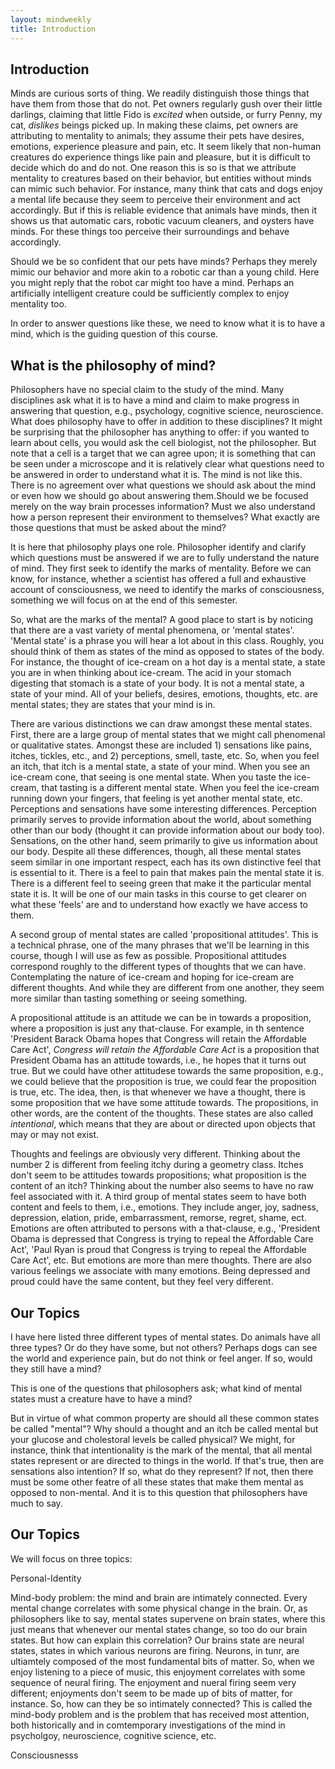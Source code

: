 ```yaml
---
layout: mindweekly
title: Introduction
---
```


 





## Introduction

Minds are curious sorts of thing. We readily distinguish those things that have them from those that do not. Pet owners regularly gush over their little darlings, claiming that little Fido is *excited* when outside, or furry Penny, my cat, *dislikes* beings picked up. In making these claims, pet owners are attributing to mentality to animals; they assume their pets have desires, emotions, experience pleasure and pain, etc. It seem likely that non-human creatures do experience things like pain and pleasure, but it is difficult to decide which do and do not.  One reason this is so is that we attribute mentality to creatures based on their behavior, but entities without minds can mimic such behavior. For instance, many think that cats and dogs enjoy a mental life because they seem to perceive their environment and act accordingly. But if this is reliable evidence that animals have minds, then it shows us that automatic cars, robotic vacuum cleaners, and oysters have minds. For these things too perceive their surroundings and behave accordingly. 

Should we be so confident that our pets have minds? Perhaps they merely mimic our behavior and more akin to a robotic car than a young child. Here you might reply that the robot car might too have a mind. Perhaps an artificially intelligent creature could be sufficiently complex to enjoy mentality too. 

In order to answer questions like these, we need to know what it is to have a mind, which is the guiding question of this course. 

## What is the philosophy of mind? 

Philosophers have no special claim to the study of the mind. Many disciplines ask what it is to have a mind and claim to make progress in answering that question, e.g., psychology, cognitive science, neuroscience. What does philosophy have to offer in addition to these disciplines? It might be surprising that the philosopher has anything to offer: if you wanted to learn about cells, you would ask the cell biologist, not the philosopher. But note that a cell is a target that we can agree upon; it is something that can be seen under a microscope and it is relatively clear what questions need to be answered in order to understand what it is. The mind is not like this. There is no agreement over what questions we should ask about the mind or even how we should go about answering them.Should we be focused merely on the way brain processes information? Must we also understand how a person represent their environment to themselves? What exactly are those questions that must be asked about the mind? 

It is here that philosophy plays one role. Philosopher identify and clarify which questions must be answered if we are to fully understand the nature of mind. They first seek to identify the marks of mentality. Before we can know, for instance, whether a scientist has offered a full and exhaustive account of consciousness, we need to identify the marks of consciousness, something we will focus on at the end of this semester.

So, what are the marks of the mental? A good place to start is by noticing that there are a vast variety of mental phenomena, or 'mental states'. 'Mental state' is a phrase you will hear a lot about in this class. Roughly, you should think of them as states of the mind as opposed to states of the body. For instance, the thought of ice-cream on a hot day is a mental state, a state you are in when thinking about ice-cream. The acid in your stomach digesting that stomach is a state of your body. It is not a mental state, a state of your mind. All of your beliefs, desires, emotions, thoughts, etc. are mental states; they are states that your mind is in. 

There are various distinctions we can draw amongst these mental states. First, there are a large group of mental states that we might call phenomenal or qualitative states. Amongst these are included  1) sensations like pains, itches, tickles, etc., and 2) perceptions, smell, taste, etc. So, when you feel an itch, that itch is a mental state, a state of your mind. When you see an ice-cream cone, that seeing is one mental state. When you taste the ice-cream, that tasting is a different mental state. When you feel the ice-cream running down your fingers, that feeling is yet another mental state, etc. Perceptions and sensations have some interesting differences. Perception primarily serves to provide information about the world, about something other than our body (thought it can provide information about our body too). Sensations, on the other hand, seem primarily to give us information about our body. Despite all these differences, though, all these mental states seem similar in one important respect, each has its own distinctive feel that is essential to it. There is a feel to pain that makes pain the mental state it is. There is a different feel to seeing green that make  it the particular mental state it is. It will be one of our main tasks in this course to get clearer on what these 'feels' are and to understand how exactly we have access to them. 

A second group of mental states are called 'propositional attitudes'. This is a technical phrase, one of the many phrases that we'll be learning in this course, though I will use as few as possible. Propositional attitudes correspond roughly to the different types of thoughts that we can have. Contemplating the nature of ice-cream and hoping for ice-cream are different thoughts. And while they are different from one another, they seem more similar than tasting something or seeing something. 

A propositional attitude is an attitude we can be in towards a proposition, where a proposition is just any that-clause. For example, in th sentence 'President Barack Obama hopes that Congress will retain the Affordable Care Act', *Congress will retain the Affordable Care Act* is a proposition that President Obama has an attitude towards, i.e., he hopes that it turns out true. But we could have other attitudese towards the same proposition, e.g., we could believe that the proposition is true, we could fear the proposition is true, etc. The idea, then, is that whenever we have a thought, there is some proposition that we have some attitude towards. The propositions, in other words, are the content of the thoughts. These states are also called *intentional*, which means that they are about or directed upon objects that may or may not exist. 

Thoughts and feelings are obviously very different. Thinking about the number 2 is different from feeling itchy during a geometry class. Itches don't seem to be attitudes towards propositions; what proposition is the content of an itch?  Thinking about the number also seems to have no raw feel associated with it. A third group of mental states seem to have both content and feels to them, i.e., emotions. They include anger, joy, sadness, depression, elation, pride, embarrassment, remorse, regret, shame, ect. Emotions are often attributed to persons with a that-clause, e.g., 'President Obama is depressed that Congress is trying to repeal the Affordable Care Act', 'Paul Ryan is proud that Congress is trying to repeal the Affordable Care Act', etc.  But emotions are more than mere thoughts. There are also various feelings we associate with many emotions. Being depressed and proud could have the same content, but they feel very different. 

## Our Topics

I have here listed three different types of mental states. Do animals have all three types? Or do they have some, but not others? Perhaps dogs can see the world and experience pain, but do not think or feel anger. If so, would they still have a mind? 

This is one of the questions that philosophers ask; what kind of mental states must a creature have to have a mind? 

But in virtue of what common property are should all these common states be called "mental"? Why should a thought and an itch be called mental but your glucose and cholestoral levels be called physical? We might, for instance, think that intentionality is the mark of the mental, that all mental states represent or are directed to things in the world. If that's true, then are sensations also intention? If so, what do they represent? If not, then there must be some other featre of all these states that make them mental as opposed to non-mental. And it is to this question that philosophers have much to say. 



## Our Topics
We will focus on three topics: 

Personal-Identity



Mind-body problem: the mind and brain are intimately connected. Every mental change correlates with some physical change in the brain. Or, as philosophers like to say, mental states supervene on brain states, where this just means that whenever our mental states change, so too do our brain states. But how can explain this correlation? Our brains state are neural states, states in which various neurons are firing. Neurons, in tunr, are ultiamtely composed of the most fundamental bits of matter. So, when we enjoy listening to a piece of music, this enjoyment correlates with some sequence of neural firing. The enjoyment and nueral firing seem very different; enjoyments don't seem to be made up of bits of matter, for instance. So, how can they be so intimately connected? This is called the mind-body problem and is the problem that has received most attention, both historically and in comtemporary investigations of the mind in psycholgoy, neuroscience, cognitive science, etc. 

Consciousnesss 


